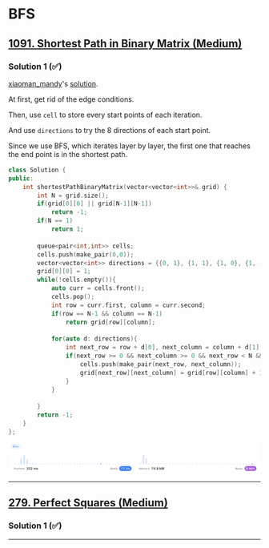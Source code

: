 # BFS

## [1091. Shortest Path in Binary Matrix (Medium)](https://leetcode.com/problems/shortest-path-in-binary-matrix/)

### Solution 1 (✅)

[xiaoman_mandy](https://leetcode.com/xiaoman_mandy/)'s [solution](https://leetcode.com/problems/shortest-path-in-binary-matrix/solutions/312814/simple-bfs-c/).

At first, get rid of the edge conditions.

Then, use `cell` to store every start points of each iteration.

And use `directions` to try the 8 directions of each start point.

Since we use BFS, which iterates layer by layer, the first one that reaches the end point is in the shortest path.

```c++
class Solution {
public:
    int shortestPathBinaryMatrix(vector<vector<int>>& grid) {
        int N = grid.size();
        if(grid[0][0] || grid[N-1][N-1])
            return -1;
        if(N == 1)
            return 1;

        queue<pair<int,int>> cells;
        cells.push(make_pair(0,0));
        vector<vector<int>> directions = {{0, 1}, {1, 1}, {1, 0}, {1, -1}, {0, -1}, {-1, -1}, {-1, 0}, {-1, 1}};
        grid[0][0] = 1;
        while(!cells.empty()){
            auto curr = cells.front();
            cells.pop();
            int row = curr.first, column = curr.second;
            if(row == N-1 && column == N-1)
                return grid[row][column];
            
            for(auto d: directions){
                int next_row = row + d[0], next_column = column + d[1];
                if(next_row >= 0 && next_column >= 0 && next_row < N && next_column < N && grid[next_row][next_column] == 0){
                    cells.push(make_pair(next_row, next_column));
                    grid[next_row][next_column] = grid[row][column] + 1;
                }
            }
            
        }
        return -1;
    }
};
```

![1091-1](Pictures/1091-1.png)

---

## [279. Perfect Squares (Medium)](https://leetcode.com/problems/perfect-squares/)

### Solution 1 (✅)





---

